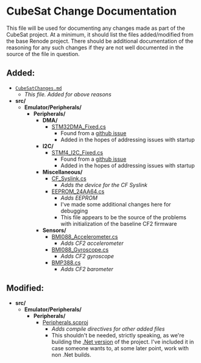 # CubeSat Change Documentation
This file will be used for documenting any changes made as part of the CubeSat project.
At a minimum, it should list the files added/modified from the base Renode project. There should be additional documentation of the reasoning for any such changes if they are not well documented in the source of the file in question.

## Added:

- [`CubeSatChanges.md`](CubeSatChanges.md)
    - *This file. Added for above reasons*
- **src/**
    - **Emulator/Peripherals/**
        - **Peripherals/**
            - **DMA/**
                - [STM32DMA_Fixed.cs](src/Emulator/Peripherals/Peripherals/DMA/STM32DMA_Fixed.cs)
                    - Found from a [github issue](https://github.com/renode/renode/issues/616)
                    - Added in the hopes of addressing issues with startup
            - **I2C/**
                - [STMf4_I2C_Fixed.cs](src/Emulator/Peripherals/Peripherals/I2C/STM32_I2C_Fixed.cs)
                    - Found from a [github issue](https://github.com/renode/renode/issues/616)
                    - Added in the hopes of addressing issues with startup
            - **Miscellaneous/**
                - [CF_Syslink.cs](src/Emulator/Peripherals/Peripherals/Miscellaneous/CF_Syslink.cs)
                    - *Adds the device for the CF Syslink*
                - [EEPROM_24AA64.cs](src/Emulator/Peripherals/Peripherals/Miscellaneous/EEPROM_24AA64.cs)
                    - *Adds EEPROM*
                    - I've made some additional changes here for debugging
                    - This file appears to be the source of the problems with initialization of the baseline CF2 firmware
            - **Sensors/**
                - [BMI088_Accelerometer.cs](src/Emulator/Peripherals/Peripherals/Sensors/BMI088_Accelerometer.cs)
                    - *Adds CF2 accelerometer*
                - [BMI088_Gyroscope.cs](src/Emulator/Peripherals/Peripherals/Sensors/BMI088_Gyroscope.cs)
                    - *Adds CF2 gyroscope*
                - [BMP388.cs](src/Emulator/Peripherals/Peripherals/Sensors/BMP388.cs)
                    - *Adds CF2 barometer*


## Modified:

- **src/**
    - **Emulator/Peripherals/**
        - **Peripherals/**
            - [Peripherals.scproj](src/Emulator/Peripherals/Peripherals.csproj)
                - *Adds compile directives for other added files*
                - This shouldn't be needed, strictly speaking, as we're building the [.Net version](src/Emulator/Peripherals/Peripherals_NET.csproj) of the project. I've included it in case someone wants to, at some later point, work with non .Net builds.
